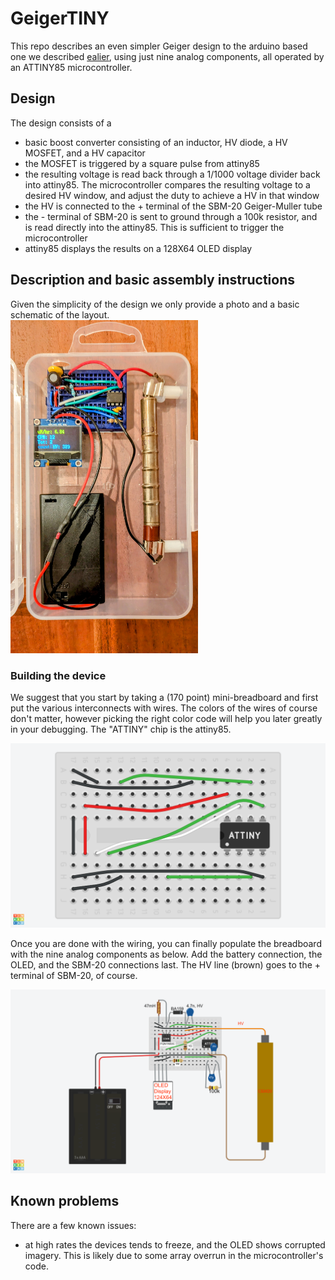 # GeigerTINY

This repo describes an even simpler Geiger design to the arduino based one we described [ealier](https://github.com/ustajan/Geiger_lanph), using just nine analog components, all operated by an ATTINY85 microcontroller.

## Design

The design consists of a

 + basic boost converter consisting of an inductor, HV diode, a HV MOSFET, and a HV capacitor
 + the MOSFET is triggered by a square pulse from attiny85
 + the resulting voltage is read back through a 1/1000 voltage divider back into attiny85.  The microcontroller compares the resulting voltage to a desired HV window, and adjust the duty to achieve a HV in that window
 + the HV is connected to the + terminal of the SBM-20 Geiger-Muller tube
 + the - terminal of SBM-20 is sent to ground through a 100k resistor, and is read directly into the attiny85.  This is sufficient to trigger the microcontroller
 + attiny85 displays the results on a 128X64 OLED display

## Description and basic assembly instructions

Given the simplicity of the design we only provide a photo and a basic schematic of the layout.  
<img src = "figures/assemply.png" width=300>

### Building the device
We suggest that you start by taking a (170 point) mini-breadboard and first put the various interconnects with wires. The colors of the wires of course don't matter, however picking the right color code will help you later greatly in your debugging. The "ATTINY" chip is the attiny85.

<img src="figures/breadboard.png">

Once you are done with the wiring, you can finally populate the breadboard with the nine analog components as below.  Add the battery connection, the OLED, and the SBM-20 connections last. The HV line (brown) goes to the + terminal of SBM-20, of course.

<img src="figures/schematic.png">

## Known problems

There are a few known issues:
 + at high rates the devices tends to freeze, and the OLED shows corrupted imagery.  This is likely due to some array overrun in the microcontroller's code.

